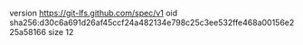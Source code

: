 version https://git-lfs.github.com/spec/v1
oid sha256:d30c6a691d26af45ccf24a482134e798c25c3ee532ffe468a00156e225a58166
size 12
